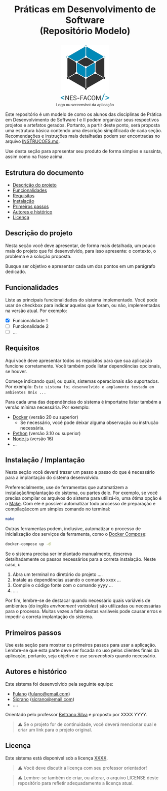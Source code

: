 # <p align="center"> Práticas em Desenvolvimento de Software <br/> (Repositório Modelo) </p>

<p align="center">
  <img src="Logo1-NES_branco.png" height="175px" />
  <br/>
  <small>Logo ou screenshot da aplicação</small>
</p>

Este repositório é um modelo de como os alunos das disciplinas de Prática em Desenvolvimento de Software I e II podem organizar seus respectivos projetos e artefatos gerados. Portanto, a partir deste ponto, será proposta uma estrutura básica contendo uma descrição simplificada de cada seção. Recomendações e instruções mais detalhadas podem ser encontradas no arquivo [INSTRUCOES.md](INSTRUCOES.md).

Use desta seção para apresentar seu produto de forma simples e sussinta, assim como na frase acima.

## Estrutura do documento

- [Descrição do projeto](#descricao)
- [Funcionalidades](#funcionalidades)
- [Requisitos](#requisitos)
- [Instalação](#instalacao)
- [Primeiros passos](#primeiros-passos)
- [Autores e histórico](#autores-e-historico)
- [Licença](#licenca)

## Descrição do projeto

Nesta seção você deve apresentar, de forma mais detalhada, um pouco mais do projeto que foi desenvolvido, para isso apresente: o contexto, o problema e a solução proposta.

Busque ser objetivo e apresentar cada um dos pontos em um parágrafo dedicado.

## Funcionalidades

Liste as principais funcionalidades do sistema implementado. Você pode usar de checkbox para indicar aquelas que foram, ou não, implementadas na versão atual. Por exemplo:

- [x] Funcionalidade 1
- [ ] Funcionalidade 2
- [ ] ...

## Requisitos

Aqui você deve apresentar todos os requisitos para que sua aplicação funcione corretamente. Você também pode listar dependências opcionais, se houver.

Começe indicando qual, ou quais, sistemas operacionais são suportados. Por exemplo: `Este sistema foi desenvolvido e amplamente testado em ambientes Unix ...`

Para cada uma das dependências do sistema é importatne listar também a versão mínima necessária. Por exemplo:

- [Docker](https://www.docker.com/) (versão 20 ou superior)
  - Se necessário, você pode deixar alguma observação ou instrução necessária.
- [Python](https://www.python.org/) (versão 3.10 ou superior)
- [Node.js](https://nodejs.org/) (versão 16)
- ...

## Instalação / Implantação

Nesta seção você deverá trazer um passo a passo do que é necessário para a implantação do sistema desenvolvido.

Preferencialmente, use de ferramentas que automatizem a instalação/implantação do sistema, ou partes dele. Por exemplo, se você precisa compilar os arquivos do sistema para utilizá-lo, uma ótima opção é o [Make](https://www.gnu.org/software/make/). Com ele é possível automatizar todo processo de preparação e compilaçãocom um simples comando no terminal:

```sh
make
```

Outras ferramentas podem, inclusive, automatizar o processo de inicialização dos serviços da ferramenta, como o [Docker Compose](https://docs.docker.com/compose/):

```sh
docker-compose up -d
```

Se o sistema precisa ser implantado manualmente, descreva detalhadamente os passos necessários para a correta instalação. Neste caso, u

1. Abra um terminal no diretório do projeto ....
2. Instale as dependências usando o comando xxxx ...
3. Compile o código fonte com o comando yyyy ...
4. ....

Por fim, lembre-se de destacar quando necessário quais variáveis de ambientes (do inglês _environment variables_) são utilizadas ou necessárias para o processo. Muitas vezes a falta destas variáveis pode causar erros e impedir a correta implantação do sistema.

## Primeiros passos

Use esta seção para mostrar os primeiros passos para usar a aplicação. Lembre-se que esta parte deve ser focada no uso pelos clientes finais da aplicação, portanto, seja objetivo e use _screenshots_ quando necessário.

## Autores e histórico

Este sistema foi desenvolvido pela seguinte equipe:

- [Fulano](https://github.com/fulano) (fulano@email.com)
- [Sicrano](https://github.com/sicrano) (sicrano@email.com)
- ....

Orientado pelo professor [Beltrano Silva](https://github.com/beltrano-silva) e proposto por XXXX YYYY.

> :warning: Se o projeto for de continuidade, vocẽ deverá mencionar qual e criar um link para o projeto original.

## Licença

Este sistema está disponível sob a licença [XXXX](https://opensource.org/licenses/).

> :warning: Você deve discutir a licença com seu professor orientador!

> :warning: Lembre-se também de criar, ou alterar, o arquivo LICENSE deste repositório para refletir adequadamente a licença atual.
